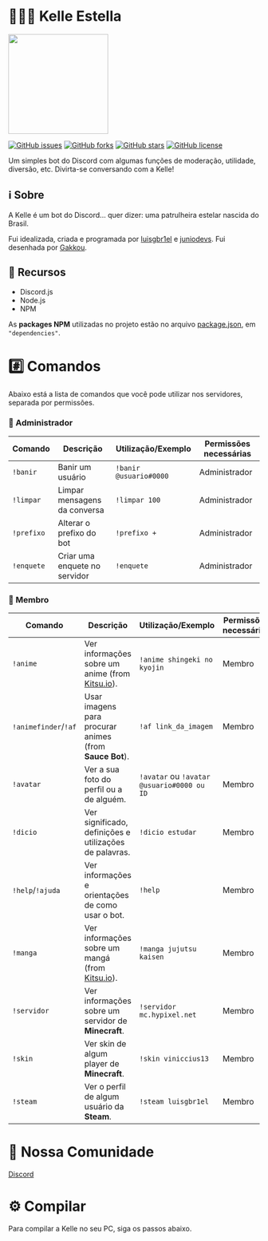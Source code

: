 # 🙋🏽‍♀️ Kelle Estella
<img src="https://user-images.githubusercontent.com/62726888/159185694-adbc1510-ea24-4602-9112-a3f71c79fc95.png" width="200px">

[![GitHub issues](https://img.shields.io/github/issues/NightHouseStudio/KelleEstellaDiscord?style=flat-square)](https://github.com/NightHouseStudio/KelleEstellaDiscord/issues)
[![GitHub forks](https://img.shields.io/github/forks/NightHouseStudio/KelleEstellaDiscord?style=flat-square)](https://github.com/NightHouseStudio/KelleEstellaDiscord/network)
[![GitHub stars](https://img.shields.io/github/stars/NightHouseStudio/KelleEstellaDiscord?style=flat-square)](https://github.com/NightHouseStudio/KelleEstellaDiscord/stargazers)
[![GitHub license](https://img.shields.io/github/license/NightHouseStudio/KelleEstellaDiscord?style=flat-square)](https://github.com/NightHouseStudio/KelleEstellaDiscord/blob/main/LICENSE)

Um simples bot do Discord com algumas funções de moderação, utilidade, diversão, etc. Divirta-se conversando com a Kelle!

## ℹ️ Sobre
A Kelle é um bot do Discord... quer dizer: uma patrulheira estelar nascida do Brasil.

Fui idealizada, criada e programada por [luisgbr1el](https://github.com/luisgbr1el) e [juniodevs](https://github.com/juniodevs). Fui desenhada por [Gakkou](https://instagram.com/gakkou03).

## 🔧 Recursos
- Discord.js
- Node.js
- NPM

As **packages NPM** utilizadas no projeto estão no arquivo [package.json](https://github.com/NightHouseStudio/KelleEstellaDiscord/blob/main/package.json), em `"dependencies"`.

# #️⃣ Comandos
Abaixo está a lista de comandos que você pode utilizar nos servidores, separada por permissões.

### 👑 Administrador

|Comando|Descrição|Utilização/Exemplo|Permissões necessárias|
|---|---|---|---|
|`!banir`|Banir um usuário|`!banir @usuario#0000`|Administrador|
|`!limpar`|Limpar mensagens da conversa|`!limpar 100`|Administrador|
|`!prefixo`|Alterar o prefixo do bot|`!prefixo +`|Administrador|
|`!enquete`|Criar uma enquete no servidor|`!enquete`|Administrador|

### 👤 Membro
|Comando|Descrição|Utilização/Exemplo|Permissões necessárias|
|---|---|---|---|
|`!anime`|Ver informações sobre um anime (from [Kitsu.io](https://kitsu.io/)).|`!anime shingeki no kyojin`|Membro|
|`!animefinder`/`!af`|Usar imagens para procurar animes (from **Sauce Bot**).|`!af link_da_imagem`|Membro|
|`!avatar`|Ver a sua foto do perfil ou a de alguém.|`!avatar` ou `!avatar @usuario#0000 ou ID`|Membro|
|`!dicio`|Ver significado, definições e utilizações de palavras.|`!dicio estudar`|Membro|
|`!help`/`!ajuda`|Ver informações e orientações de como usar o bot.|`!help`|Membro|
|`!manga`|Ver informações sobre um mangá (from [Kitsu.io](https://kitsu.io/)).|`!manga jujutsu kaisen`|Membro|
|`!servidor`|Ver informações sobre um servidor de **Minecraft**.|`!servidor mc.hypixel.net`|Membro|
|`!skin`|Ver skin de algum player de **Minecraft**.|`!skin viniccius13`|Membro|
|`!steam`|Ver o perfil de algum usuário da **Steam**.|`!steam luisgbr1el`|Membro|

# 👥 Nossa Comunidade
[Discord](https://discord.gg/kWzb29n5Yd)

# ⚙️ Compilar
Para compilar a Kelle no seu PC, siga os passos abaixo.
